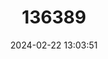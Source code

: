 ---
title: "136389"
category: "Cryptotis nelsoni"
draft: false
date: 2024-02-22 13:03:51
languages:
  English: ["Nelson's Small Eared Shrew"]
---